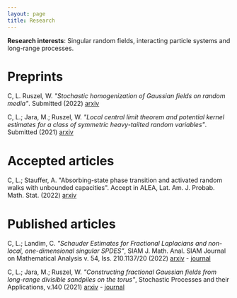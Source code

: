 ```yaml
---
layout: page
title: Research
---
```


**Research interests**: Singular random fields, interacting particle systems and
long-range processes.

# Preprints
C, L. Ruszel, W. _"Stochastic homogenization of Gaussian fields on random media"_. Submitted (2022)
[arxiv](https://arxiv.org/abs/2201.12013)

C, L.; Jara, M.; Ruszel, W. _"Local central limit theorem and potential kernel estimates for a class of symmetric heavy-tailted random variables"_. Submitted (2021)
[arxiv](https://arxiv.org/abs/2101.01609)

# Accepted articles
C, L.; Stauffer, A. "Absorbing-state phase transition and activated random walks with unbounded capacities". 
Accept in ALEA, Lat. Am. J. Probab. Math. Stat. (2022)
[arxiv](https://arxiv.org/abs/2108.03038)

# Published articles
C, L.; Landim, C. _"Schauder Estimates for Fractional Laplacians and non-local, one-dimensional singular SPDES"_,  SIAM J. Math. Anal. SIAM Journal on Mathematical Analysis v. 54, Iss. 210.1137/20 (2022)
[arxiv](https://arxiv.org/abs/1912.11869) - [journal](https://epubs.siam.org/doi/abs/10.1137/20M1382829)

C, L.; Jara, M.; Ruszel, W. _"Constructing fractional Gaussian fields from long-range divisible sandpiles on the torus"_, Stochastic Processes and their Applications, v.140 (2021)
[arxiv](https://arxiv.org/abs/1808.06078) - [journal](https://www.sciencedirect.com/science/article/pii/S0304414921000995)
